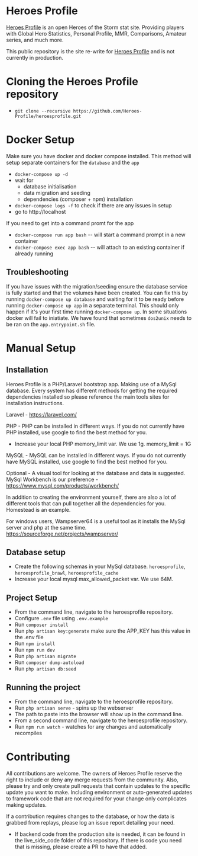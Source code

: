 # Heroes Profile

[Heroes Profile](https://alpha.heroesprofile.com/) is an open Heroes of the Storm stat site. Providing players with Global Hero Statistics, Personal Profile, MMR, Comparisons, Amateur series, and much more.

This public repository is the site re-write for [Heroes Profile](https://www.heroesprofile.com/) and is not currently in production.

# Cloning the Heroes Profile repository

-   `git clone --recursive https://github.com/Heroes-Profile/heroesprofile.git`

# Docker Setup

Make sure you have docker and docker compose installed. This method will setup separate containers for the `database` and the `app`

-   `docker-compose up -d`
-   wait for
    -   database initialisation
    -   data migration and seeding
    -   dependencies (composer + npm) installation
-   `docker-compose logs -f` to check if there are any issues in setup
-   go to http://localhost

If you need to get into a command promt for the app

-   `docker-compose run app bash` -- will start a command prompt in a new container
-   `docker-compose exec app bash` -- will attach to an existing container if already running

## Troubleshooting

If you have issues with the migration/seeding ensure the database service is fully started and that the volumes have been created. You can fix this by running `docker-compose up database` and waiting for it to be ready before running `docker-compose up app` in a separate terminal. This should only happen if it's your first time running `docker-compose up`.  In some situations docker will fail to iniatiate.  We have found that sometimes `dos2unix` needs to be ran on the `app.entrypoint.sh` file.

# Manual Setup

## Installation

Heroes Profile is a PHP/Laravel bootstrap app. Making use of a MySql database. Every system has different methods for getting the required dependencies installed so please reference the main tools sites for installation instructions.

Laravel - https://laravel.com/

PHP - PHP can be installed in different ways. If you do not currently have PHP installed, use google to find the best method for you.

-   Increase your local PHP memory_limit var. We use 1g. memory_limit = 1G

MySQL - MySQL can be installed in different ways. If you do not currently have MySQL installed, use google to find the best method for you.

Optional - A visual tool for looking at the database and data is suggested. MySql Workbench is our preference - https://www.mysql.com/products/workbench/

In addition to creating the environment yourself, there are also a lot of different tools that can pull together all the dependencies for you. Homestead is an example.

For windows users, Wampserver64 is a useful tool as it installs the MySql server and php at the same time. https://sourceforge.net/projects/wampserver/

## Database setup

-   Create the following schemas in your MySql database. `heroesprofile`, `heroesprofile_brawl`, `heroesprofile_cache`
-   Increase your local mysql max_allowed_packet var. We use 64M.

## Project Setup

-   From the command line, navigate to the heroesprofile repository.
-   Configure `.env` file using `.env.example`
-   Run `composer install`
-   Run `php artisan key:generate` make sure the APP_KEY has this value in the .env file
-   Run `npm install`
-   Run `npm run dev`
-   Run `php artisan migrate`
-   Run `composer dump-autoload`
-   Run `php artisan db:seed`

## Running the project

-   From the command line, navigate to the heroesprofile repository.
-   Run `php artisan serve` - spins up the webserver
-   The path to paste into the browser will show up in the command line.
-   From a second command line, navigate to the heroesprofile repository.
-   Run `npm run watch` - watches for any changes and automatically recompiles

# Contributing

All contributions are welcome. The owners of Heroes Profile reserve the right to include or deny any merge requests from the community. Also, please try and only create pull requests that contain updates to the specific update you want to make. Including environment or auto-generated updates to framework code that are not required for your change only complicates making updates.

If a contribution requires changes to the database, or how the data is grabbed from replays, please log an issue report detailing your need.

-   If backend code from the production site is needed, it can be found in the live_side_code folder of this repository. If there is code you need that is missing, please create a PR to have that added.
